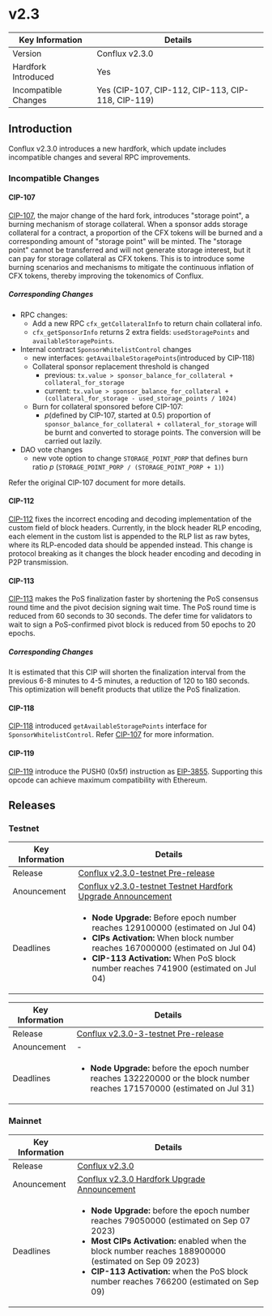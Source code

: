 # v2.3

| Key Information      | Details                                           |
| -------------------- | ------------------------------------------------- |
| Version              | Conflux v2.3.0                                    |
| Hardfork Introduced  | Yes                                               |
| Incompatible Changes | Yes (CIP-107, CIP-112, CIP-113, CIP-118, CIP-119) |

## Introduction

Conflux v2.3.0 introduces a new hardfork, which update includes incompatible changes and several RPC improvements.

### Incompatible Changes

#### CIP-107

[CIP-107](https://github.com/Conflux-Chain/CIPs/blob/master/CIPs/cip-107.md), the major change of the hard fork, introduces "storage point", a burning mechanism of storage collateral. When a sponsor adds storage collateral for a contract, a proportion of the CFX tokens will be burned and a corresponding amount of "storage point" will be minted. The "storage point" cannot be transferred and will not generate storage interest, but it can pay for storage collateral as CFX tokens. This is to introduce some burning scenarios and mechanisms to mitigate the continuous inflation of CFX tokens, thereby improving the tokenomics of Conflux.

##### Corresponding Changes

* RPC changes:
  * Add a new RPC `cfx_getCollateralInfo` to return chain collateral info.
  * `cfx_getSponsorInfo` returns 2 extra fields: `usedStoragePoints` and `availableStoragePoints`.
* Internal contract `SponsorWhitelistControl` changes
  * new interfaces: `getAvailbaleStoragePoints`(introduced by CIP-118)
  * Collateral sponsor replacement threshold is changed
    * previous: `tx.value > sponsor_balance_for_collateral + collateral_for_storage`
    * current: `tx.value > sponsor_balance_for_collateral + (collateral_for_storage - used_storage_points / 1024)`
  * Burn for collateral sponsored before CIP-107:
    * *p*(defined by CIP-107, started at 0.5) proportion of `sponsor_balance_for_collateral + collateral_for_storage` will be burnt and converted to storage points. The conversion will be carried out lazily.
* DAO vote changes
  * new vote option to change `STORAGE_POINT_PORP` that defines burn ratio *p* (`STORAGE_POINT_PORP / (STORAGE_POINT_PORP + 1)`)

Refer the original CIP-107 document for more details.

#### CIP-112

[CIP-112](https://github.com/Conflux-Chain/CIPs/blob/master/CIPs/cip-112.md) fixes the incorrect encoding and decoding implementation of the custom field of block headers. Currently, in the block header RLP encoding, each element in the custom list is appended to the RLP list as raw bytes, where its RLP-encoded data should be appended instead. This change is protocol breaking as it changes the block header encoding and decoding in P2P transmission.

#### CIP-113

[CIP-113](https://github.com/Conflux-Chain/CIPs/blob/master/CIPs/cip-113.md) makes the PoS finalization faster by shortening the PoS consensus round time and the pivot decision signing wait time. The PoS round time is reduced from 60 seconds to 30 seconds. The defer time for validators to wait to sign a PoS-confirmed pivot block is reduced from 50 epochs to 20 epochs.

##### Corresponding Changes

It is estimated that this CIP will shorten the finalization interval from the previous 6-8 minutes to 4-5 minutes, a reduction of 120 to 180 seconds. This optimization will benefit products that utilize the PoS finalization.

#### CIP-118

[CIP-118](https://github.com/Conflux-Chain/CIPs/blob/master/CIPs/cip-118.md) introduced `getAvailableStoragePoints` interface for `SponsorWhitelistControl`. Refer [CIP-107](#cip-107) for more information.

#### CIP-119

[CIP-119](https://github.com/Conflux-Chain/CIPs/blob/master/CIPs/cip-119.md) introduce the PUSH0 (0x5f) instruction as [EIP-3855](https://eips.ethereum.org/EIPS/eip-3855). Supporting this opcode can achieve maximum compatibility with Ethereum.

## Releases

### Testnet

| Key Information | Details                                                                                                                                                        |
| --------------- | -------------------------------------------------------------------------------------------------------------------------------------------------------------- |
| Release         | [Conflux v2.3.0-testnet Pre-release](https://github.com/Conflux-Chain/conflux-rust/releases/tag/v2.3.0-testnet)                                                |
| Anouncement     | [Conflux v2.3.0-testnet Testnet Hardfork Upgrade Announcement](https://forum.conflux.fun/t/conflux-v2-3-0-testnet-testnet-hardfork-upgrade-announcement/18949) |
| Deadlines       | <ul><li>**Node Upgrade:** Before epoch number reaches 129100000 (estimated on Jul 04)</li><li>**CIPs Activation:** When block number reaches 167000000 (estimated on Jul 04)</li><li>**CIP-113 Activation:** When PoS block number reaches 741900 (estimated on Jul 04)</li></ul>                                                                                                                                      |

| Key Information | Details                                                                                                             |
| --------------- | ------------------------------------------------------------------------------------------------------------------- |
| Release         | [Conflux v2.3.0-3-testnet Pre-release](https://github.com/Conflux-Chain/conflux-rust/releases/tag/v2.3.0-3-testnet) |
| Anouncement     | -                                                                                                                   |
| Deadlines       | <ul><li>**Node Upgrade:** before the epoch number reaches 132220000 or the block number reaches 171570000 (estimated on Jul 31)</li></ul>                                                                                           |

### Mainnet

| Key Information | Details                                                                                                                        |
| --------------- | ------------------------------------------------------------------------------------------------------------------------------ |
| Release         | [Conflux v2.3.0](https://github.com/Conflux-Chain/conflux-rust/releases/tag/v2.3.0)                                            |
| Anouncement     | [Conflux v2.3.0 Hardfork Upgrade Announcement](https://forum.conflux.fun/t/conflux-v2-3-0-hardfork-upgrade-announcement/19111) |
| Deadlines       | <ul><li>**Node Upgrade:** before the epoch number reaches 79050000 (estimated on Sep 07 2023)</li><li>**Most CIPs Activation:**  enabled when the block number reaches 188900000 (estimated on Sep 09 2023)</li><li>**CIP-113 Activation:** when the PoS block number reaches 766200 (estimated on Sep 09)</li></ul>                                                                                                      |
